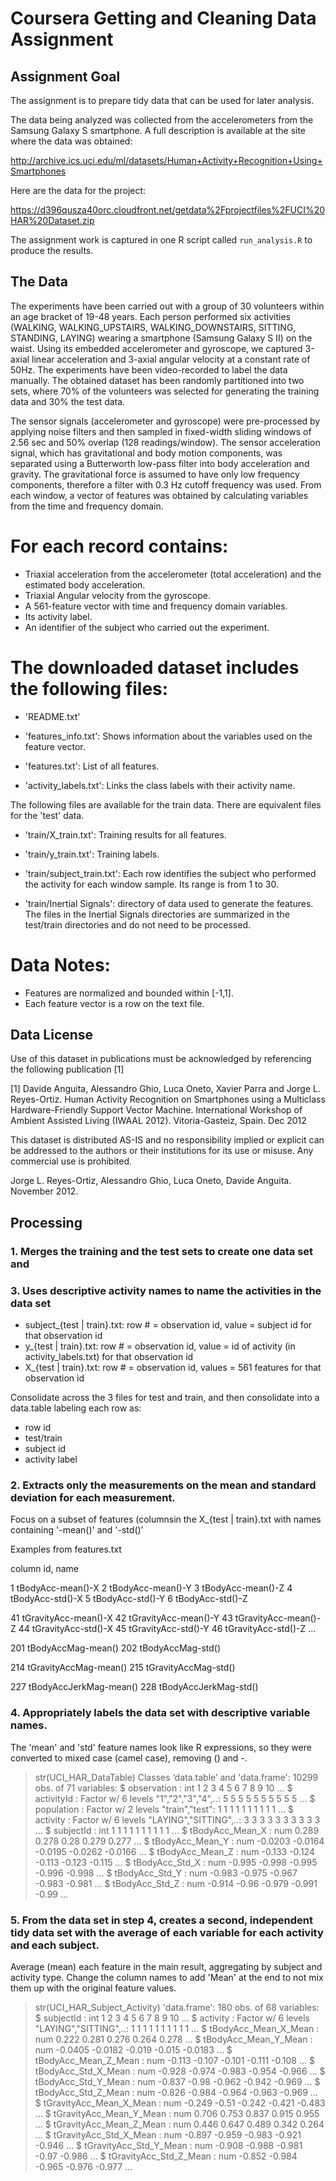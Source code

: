 # Coursera Getting and Cleaning Data Assignment

## Assignment Goal

The assignment is to prepare tidy data that can be used for later analysis.

The data being analyzed was collected from the accelerometers from the Samsung Galaxy S smartphone. A full description is available at the site where the data was obtained:

http://archive.ics.uci.edu/ml/datasets/Human+Activity+Recognition+Using+Smartphones

Here are the data for the project:

https://d396qusza40orc.cloudfront.net/getdata%2Fprojectfiles%2FUCI%20HAR%20Dataset.zip

The assignment work is captured in one R script called `run_analysis.R` to produce the results.

## The Data

The experiments have been carried out with a group of 30 volunteers within an age bracket of 19-48 years. Each person performed six activities (WALKING, WALKING_UPSTAIRS, WALKING_DOWNSTAIRS, SITTING, STANDING, LAYING) wearing a smartphone (Samsung Galaxy S II) on the waist. Using its embedded accelerometer and gyroscope, we captured 3-axial linear acceleration and 3-axial angular velocity at a constant rate of 50Hz. The experiments have been video-recorded to label the data manually. The obtained dataset has been randomly partitioned into two sets, where 70% of the volunteers was selected for generating the training data and 30% the test data. 

The sensor signals (accelerometer and gyroscope) were pre-processed by applying noise filters and then sampled in fixed-width sliding windows of 2.56 sec and 50% overlap (128 readings/window). The sensor acceleration signal, which has gravitational and body motion components, was separated using a Butterworth low-pass filter into body acceleration and gravity. The gravitational force is assumed to have only low frequency components, therefore a filter with 0.3 Hz cutoff frequency was used. From each window, a vector of features was obtained by calculating variables from the time and frequency domain.

For each record contains:
=========================

* Triaxial acceleration from the accelerometer (total acceleration) and the estimated body acceleration.
* Triaxial Angular velocity from the gyroscope. 
* A 561-feature vector with time and frequency domain variables. 
* Its activity label. 
* An identifier of the subject who carried out the experiment.

The downloaded dataset includes the following files:
====================================================

* 'README.txt'

* 'features_info.txt': Shows information about the variables used on the feature vector.

* 'features.txt': List of all features.

* 'activity_labels.txt': Links the class labels with their activity name.

The following files are available for the train data. There are equivalent files for the 'test' data. 

* 'train/X_train.txt': Training results for all features.

* 'train/y_train.txt': Training labels.

* 'train/subject_train.txt': Each row identifies the subject who performed the activity for each window sample. Its range is from 1 to 30. 

* 'train/Inertial Signals': directory of data used to generate the features. The files in the Inertial Signals directories are summarized in the test/train directories and do not need to be processed.


Data Notes: 
===========
* Features are normalized and bounded within [-1,1].
* Each feature vector is a row on the text file.

## Data License

Use of this dataset in publications must be acknowledged by referencing the following publication [1] 

[1] Davide Anguita, Alessandro Ghio, Luca Oneto, Xavier Parra and Jorge L. Reyes-Ortiz. Human Activity Recognition on Smartphones using a Multiclass Hardware-Friendly Support Vector Machine. International Workshop of Ambient Assisted Living (IWAAL 2012). Vitoria-Gasteiz, Spain. Dec 2012

This dataset is distributed AS-IS and no responsibility implied or explicit can be addressed to the authors or their institutions for its use or misuse. Any commercial use is prohibited.

Jorge L. Reyes-Ortiz, Alessandro Ghio, Luca Oneto, Davide Anguita. November 2012.

## Processing

### 1. Merges the training and the test sets to create one data set and
### 3. Uses descriptive activity names to name the activities in the data set

* subject_{test | train}.txt: row # = observation id, value = subject id for that observation id
* y_{test | train}.txt: row # = observation id, value = id of activity (in activity_labels.txt) for that observation id
* X_{test | train}.txt: row # = observation id, values = 561 features for that observation id

Consolidate across the 3 files for test and train, and then consolidate into a data.table labeling each row as:
* row id
* test/train
* subject id
* activity label

### 2. Extracts only the measurements on the mean and standard deviation for each measurement.

Focus on a subset of features (columnsin the X_{test | train}.txt with names containing '-mean()' and '-std()'

Examples from features.txt

column id, name

1 tBodyAcc-mean()-X
2 tBodyAcc-mean()-Y
3 tBodyAcc-mean()-Z
4 tBodyAcc-std()-X
5 tBodyAcc-std()-Y
6 tBodyAcc-std()-Z

41 tGravityAcc-mean()-X
42 tGravityAcc-mean()-Y
43 tGravityAcc-mean()-Z
44 tGravityAcc-std()-X
45 tGravityAcc-std()-Y
46 tGravityAcc-std()-Z
...

201 tBodyAccMag-mean()
202 tBodyAccMag-std()

214 tGravityAccMag-mean()
215 tGravityAccMag-std()

227 tBodyAccJerkMag-mean()
228 tBodyAccJerkMag-std()

### 4. Appropriately labels the data set with descriptive variable names.

The 'mean' and 'std' feature names look like R expressions, so they were converted to mixed case (camel case), removing () and -.

> str(UCI_HAR_DataTable)
Classes ‘data.table’ and 'data.frame':	10299 obs. of  71 variables:
 $ observation               : int  1 2 3 4 5 6 7 8 9 10 ...
 $ activityId                : Factor w/ 6 levels "1","2","3","4",..: 5 5 5 5 5 5 5 5 5 5 ...
 $ population                : Factor w/ 2 levels "train","test": 1 1 1 1 1 1 1 1 1 1 ...
 $ activity                  : Factor w/ 6 levels "LAYING","SITTING",..: 3 3 3 3 3 3 3 3 3 3 ...
 $ subjectId                 : int  1 1 1 1 1 1 1 1 1 1 ...
 $ tBodyAcc_Mean_X           : num  0.289 0.278 0.28 0.279 0.277 ...
 $ tBodyAcc_Mean_Y           : num  -0.0203 -0.0164 -0.0195 -0.0262 -0.0166 ...
 $ tBodyAcc_Mean_Z           : num  -0.133 -0.124 -0.113 -0.123 -0.115 ...
 $ tBodyAcc_Std_X            : num  -0.995 -0.998 -0.995 -0.996 -0.998 ...
 $ tBodyAcc_Std_Y            : num  -0.983 -0.975 -0.967 -0.983 -0.981 ...
 $ tBodyAcc_Std_Z            : num  -0.914 -0.96 -0.979 -0.991 -0.99 ...
 

### 5. From the data set in step 4, creates a second, independent tidy data set with the average of each variable for each activity and each subject.

Average (mean) each feature in the main result, aggregating by subject and activity type.
Change the column names to add 'Mean' at the end to not mix them up with the original feature values.

> str(UCI_HAR_Subject_Activity)
'data.frame':	180 obs. of  68 variables:
 $ subjectId                      : int  1 2 3 4 5 6 7 8 9 10 ...
 $ activity                       : Factor w/ 6 levels "LAYING","SITTING",..: 1 1 1 1 1 1 1 1 1 1 ...
 $ tBodyAcc_Mean_X_Mean           : num  0.222 0.281 0.276 0.264 0.278 ...
 $ tBodyAcc_Mean_Y_Mean           : num  -0.0405 -0.0182 -0.019 -0.015 -0.0183 ...
 $ tBodyAcc_Mean_Z_Mean           : num  -0.113 -0.107 -0.101 -0.111 -0.108 ...
 $ tBodyAcc_Std_X_Mean            : num  -0.928 -0.974 -0.983 -0.954 -0.966 ...
 $ tBodyAcc_Std_Y_Mean            : num  -0.837 -0.98 -0.962 -0.942 -0.969 ...
 $ tBodyAcc_Std_Z_Mean            : num  -0.826 -0.984 -0.964 -0.963 -0.969 ...
 $ tGravityAcc_Mean_X_Mean        : num  -0.249 -0.51 -0.242 -0.421 -0.483 ...
 $ tGravityAcc_Mean_Y_Mean        : num  0.706 0.753 0.837 0.915 0.955 ...
 $ tGravityAcc_Mean_Z_Mean        : num  0.446 0.647 0.489 0.342 0.264 ...
 $ tGravityAcc_Std_X_Mean         : num  -0.897 -0.959 -0.983 -0.921 -0.946 ...
 $ tGravityAcc_Std_Y_Mean         : num  -0.908 -0.988 -0.981 -0.97 -0.986 ...
 $ tGravityAcc_Std_Z_Mean         : num  -0.852 -0.984 -0.965 -0.976 -0.977 ...
 
